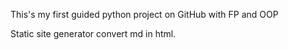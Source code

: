 This's my first guided python project on GitHub with FP and OOP 

Static site generator convert md in html.

